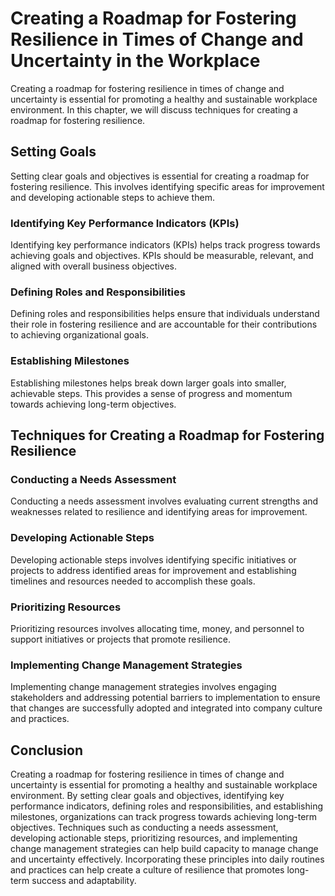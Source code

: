 Creating a Roadmap for Fostering Resilience in Times of Change and Uncertainty in the Workplace
=========================================================================================================================================================

Creating a roadmap for fostering resilience in times of change and uncertainty is essential for promoting a healthy and sustainable workplace environment. In this chapter, we will discuss techniques for creating a roadmap for fostering resilience.

Setting Goals
-------------

Setting clear goals and objectives is essential for creating a roadmap for fostering resilience. This involves identifying specific areas for improvement and developing actionable steps to achieve them.

### Identifying Key Performance Indicators (KPIs)

Identifying key performance indicators (KPIs) helps track progress towards achieving goals and objectives. KPIs should be measurable, relevant, and aligned with overall business objectives.

### Defining Roles and Responsibilities

Defining roles and responsibilities helps ensure that individuals understand their role in fostering resilience and are accountable for their contributions to achieving organizational goals.

### Establishing Milestones

Establishing milestones helps break down larger goals into smaller, achievable steps. This provides a sense of progress and momentum towards achieving long-term objectives.

Techniques for Creating a Roadmap for Fostering Resilience
----------------------------------------------------------

### Conducting a Needs Assessment

Conducting a needs assessment involves evaluating current strengths and weaknesses related to resilience and identifying areas for improvement.

### Developing Actionable Steps

Developing actionable steps involves identifying specific initiatives or projects to address identified areas for improvement and establishing timelines and resources needed to accomplish these goals.

### Prioritizing Resources

Prioritizing resources involves allocating time, money, and personnel to support initiatives or projects that promote resilience.

### Implementing Change Management Strategies

Implementing change management strategies involves engaging stakeholders and addressing potential barriers to implementation to ensure that changes are successfully adopted and integrated into company culture and practices.

Conclusion
----------

Creating a roadmap for fostering resilience in times of change and uncertainty is essential for promoting a healthy and sustainable workplace environment. By setting clear goals and objectives, identifying key performance indicators, defining roles and responsibilities, and establishing milestones, organizations can track progress towards achieving long-term objectives. Techniques such as conducting a needs assessment, developing actionable steps, prioritizing resources, and implementing change management strategies can help build capacity to manage change and uncertainty effectively. Incorporating these principles into daily routines and practices can help create a culture of resilience that promotes long-term success and adaptability.
